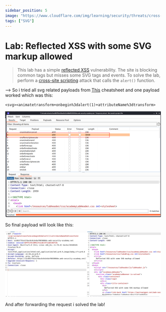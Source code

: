```yaml
---
sidebar_position: 5
image: "https://www.cloudflare.com/img/learning/security/threats/cross-site-scripting/xss-attack.png"
tags: ["SVG"]
---
```


# Lab: Reflected XSS with some SVG markup allowed

> This lab has a simple [reflected XSS](https://portswigger.net/web-security/cross-site-scripting/reflected) vulnerability. The site is blocking common tags but misses some SVG tags and events.
> To solve the lab, perform a [cross-site scripting](https://portswigger.net/web-security/cross-site-scripting) attack that calls the `alert()` function.

--> So i tried all svg related payloads from [This](https://portswigger.net/web-security/cross-site-scripting/cheat-sheet) cheatsheet and one payload worked which was this:

```
<svg><animatetransform+onbegin%3dalert(1)+attributeName%3dtransform>
```

![](Attachments/Pastedimage20220309133711.png)

So final payload will look like this:

![](Attachments/Pastedimage20220309135336.png)

And after forwarding the request i solved the lab!
